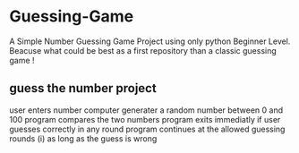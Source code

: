 # Guessing-Game
A Simple Number Guessing Game Project using only python
Beginner Level.
Beacuse what could be best as a first repository than a classic guessing game !

## guess the number project
user enters number
computer generater a random number between 0 and 100
program compares the two numbers
program exits immediatly if user guesses correctly in any round
program continues at the allowed guessing rounds (i) as long as the guess is wrong
